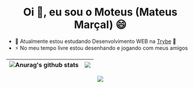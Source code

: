 <html>
<h1 align="center">Oi 👋, eu sou o Moteus (Mateus Marçal) 😄</h1>

- 🤔 Atualmente estou estudando Desenvolvimento WEB na [Trybe](https://www.betrybe.com/) 💚 
- ⚡ No meu tempo livre estou desenhando e jogando com meus amigos 
</html>


| <img align="center" src="https://github-readme-stats.vercel.app/api?username=Mooteus&show_icons=true&include_all_commits=true&theme=radical&hide_border=true" alt="Anurag's github stats" /> | <img align="center" src="https://github-readme-stats.vercel.app/api/wakatime?username=Moteus&theme=radical" /> |
| ------------- | ------------- |

<p align="center">
  <a href="(https://github.com/Mooteus"> <img align="center" src="http://github-readme-streak-stats.herokuapp.com?user=Mooteus&theme=github-dark&date_format=j%20M%5B%20Y%5D&border=FFFFFF" /></a>
</p>


